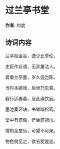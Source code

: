 # 过兰亭书堂

**作者**: 刘度

## 诗词内容

兰亭拟金谷，逸少比季伦。

史臣作此语，无异屠沽人。

君看兰亭墨，岁久迹岂陈。

当时本嬉戏，后世乃见真。

我行适春暮，及此禊饮辰。

墨池奏环玦，书堂暗松筠。

堂中有遗像，俨坐遗冠巾。

情知金堂仙，可望不可亲。

物色倘见之，欲去犹逡巡。


